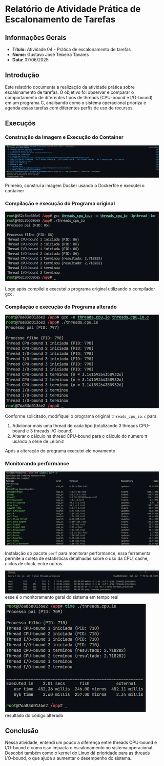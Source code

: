 # Relatório de Atividade Prática de Escalonamento de Tarefas

## Informações Gerais
- **Título:** Atividade 04 - Prática de escalonamento de tarefas
- **Nome:** Gustavo José Teixeira Tavares
- **Data:** 07/06/2025

## Introdução

Este relatório documenta a realização da atividade prática sobre escalonamento de tarefas. O objetivo foi observar e comparar o comportamento de diferentes tipos de threads (CPU-bound e I/O-bound) em um programa C, analisando como o sistema operacional prioriza e agenda essas tarefas com diferentes perfis de uso de recursos.

## Execuçõs

### Construção da Imagem e Execução do Container
![Construção e execução do container](images/01.png)

Primeiro, construí a imagem Docker usando o Dockerfile e executei o container

### Compilação e execução do Programa original
![Compilação do programa](images/02.png)

Logo após compilei e executei o programa original utilizando o compilador gcc.

### Compilação e execução do Programa alterado
![Compilação do programa](images/04.png)

Conforme solicitado, modifiquei o programa original `threads_cpu_io.c` para:

1. Adicionar mais uma thread de cada tipo (totalizando 3 threads CPU-bound e 3 threads I/O-bound)
2. Alterar o cálculo na thread CPU-bound para o cálculo do número π usando a série de Leibniz

Após a alteração do programa executei ele novamente

### Monitorando performance
![Monitorador de performance](images/05.png)

Instalação do pacote `perf` para monitorar performance, essa ferramenta permite a coleta de estatísticas detalhadas sobre o uso da CPU, cache, ciclos de clock, entre outros.

![Monitorador de performance](images/06.png)
esse é o monitoramento geral do sistema em tempo real

![Monitorador de performance](images/07.png)
resultado do código alterado

## Conclusão
Nessa atividade, entendi um pouco a diferença entre threads CPU-bound e I/O-bound e como isso impacta o escalonamento no sistema operacional. Descobri também como o kernel do Linux dá prioridade para as threads I/O-bound, o que ajuda a aumentar o desempenho do sistema.